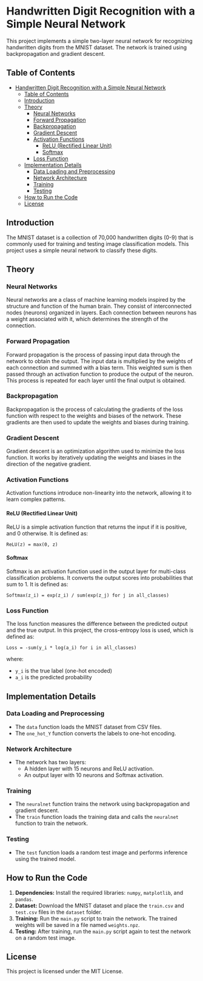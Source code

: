 # Handwritten Digit Recognition with a Simple Neural Network

This project implements a simple two-layer neural network for recognizing handwritten digits from the MNIST dataset. The network is trained using backpropagation and gradient descent.

## Table of Contents

- [Handwritten Digit Recognition with a Simple Neural Network](#handwritten-digit-recognition-with-a-simple-neural-network)
  - [Table of Contents](#table-of-contents)
  - [Introduction](#introduction)
  - [Theory](#theory)
    - [Neural Networks](#neural-networks)
    - [Forward Propagation](#forward-propagation)
    - [Backpropagation](#backpropagation)
    - [Gradient Descent](#gradient-descent)
    - [Activation Functions](#activation-functions)
      - [ReLU (Rectified Linear Unit)](#relu-rectified-linear-unit)
      - [Softmax](#softmax)
    - [Loss Function](#loss-function)
  - [Implementation Details](#implementation-details)
    - [Data Loading and Preprocessing](#data-loading-and-preprocessing)
    - [Network Architecture](#network-architecture)
    - [Training](#training)
    - [Testing](#testing)
  - [How to Run the Code](#how-to-run-the-code)
  - [License](#license)

## Introduction

The MNIST dataset is a collection of 70,000 handwritten digits (0-9) that is commonly used for training and testing image classification models. This project uses a simple neural network to classify these digits.

## Theory

### Neural Networks

Neural networks are a class of machine learning models inspired by the structure and function of the human brain. They consist of interconnected nodes (neurons) organized in layers. Each connection between neurons has a weight associated with it, which determines the strength of the connection.

### Forward Propagation

Forward propagation is the process of passing input data through the network to obtain the output. The input data is multiplied by the weights of each connection and summed with a bias term. This weighted sum is then passed through an activation function to produce the output of the neuron. This process is repeated for each layer until the final output is obtained.

### Backpropagation

Backpropagation is the process of calculating the gradients of the loss function with respect to the weights and biases of the network. These gradients are then used to update the weights and biases during training.

### Gradient Descent

Gradient descent is an optimization algorithm used to minimize the loss function. It works by iteratively updating the weights and biases in the direction of the negative gradient.

### Activation Functions

Activation functions introduce non-linearity into the network, allowing it to learn complex patterns.

#### ReLU (Rectified Linear Unit)

ReLU is a simple activation function that returns the input if it is positive, and 0 otherwise. It is defined as:

```
ReLU(z) = max(0, z)
```

#### Softmax

Softmax is an activation function used in the output layer for multi-class classification problems. It converts the output scores into probabilities that sum to 1. It is defined as:

```
Softmax(z_i) = exp(z_i) / sum(exp(z_j) for j in all_classes)
```

### Loss Function

The loss function measures the difference between the predicted output and the true output. In this project, the cross-entropy loss is used, which is defined as:

```
Loss = -sum(y_i * log(a_i) for i in all_classes)
```

where:
- `y_i` is the true label (one-hot encoded)
- `a_i` is the predicted probability

## Implementation Details

### Data Loading and Preprocessing

- The `data` function loads the MNIST dataset from CSV files.
- The `one_hot_Y` function converts the labels to one-hot encoding.

### Network Architecture

- The network has two layers:
  - A hidden layer with 15 neurons and ReLU activation.
  - An output layer with 10 neurons and Softmax activation.

### Training

- The `neuralnet` function trains the network using backpropagation and gradient descent.
- The `train` function loads the training data and calls the `neuralnet` function to train the network.

### Testing

- The `test` function loads a random test image and performs inference using the trained model.

## How to Run the Code

1. **Dependencies:** Install the required libraries: `numpy`, `matplotlib`, and `pandas`.
2. **Dataset:** Download the MNIST dataset and place the `train.csv` and `test.csv` files in the `dataset` folder.
3. **Training:** Run the `main.py` script to train the network. The trained weights will be saved in a file named `weights.npz`.
4. **Testing:** After training, run the `main.py` script again to test the network on a random test image.

## License

This project is licensed under the MIT License.
